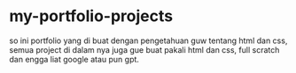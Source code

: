 # my-portfolio-projects
so ini portfolio yang di buat dengan pengetahuan guw tentang html dan css, semua project di dalam nya juga gue buat pakali html dan css, full scratch dan engga liat google atau pun gpt.
